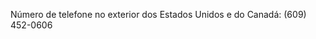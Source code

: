 <Token xmlns:xlink="http://www.w3.org/1999/xlink">Número de telefone no exterior dos Estados Unidos e do Canadá: (609) 452-0606</Token>

<!--HONumber=May16_HO2-->



